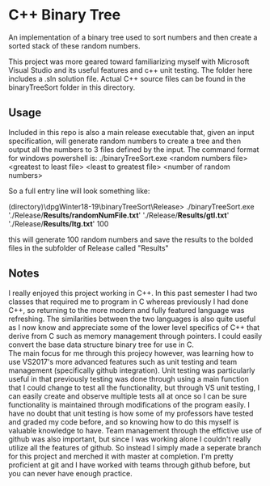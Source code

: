 # C++ Binary Tree

An implementation of a binary tree used to sort numbers and then create a sorted stack of these random numbers.

This project was more geared toward familiarizing myself with Microsoft Visual Studio and its useful features and c++ unit testing. The folder here includes a .sln solution file. Actual C++ source files can be found in the binaryTreeSort folder in this directory.

## Usage
Included in this repo is also a main release executable that, given an input specification, will generate random numbers to create a tree and then output all the numbers to 3 files defined by the input. The command format for windows powershell is:
./binaryTreeSort.exe \<random numbers file\> \<greatest to least file\> \<least to greatest file\> \<number of random numbers\>

So a full entry line will look something like:  

(directory)\dpgWinter18-19\binaryTreeSort\Release>  ./binaryTreeSort.exe './Release/<b>Results/randomNumFile.txt</b>' './Release/<b>Results/gtl.txt</b>' './Release/<b>Results/ltg.txt</b>' 100  

this will generate 100 random numbers and save the results to the bolded files in the subfolder of Release called "Results"

## Notes

I really enjoyed this project working in C++. In this past semester I had two classes that required me to program in C whereas previously I had done C++, so returning to the more modern and fully featured language was refreshing. The similarities between the two languages is also quite useful as I now know and appreciate some of the lower level specifics of C++ that derive from C such as memory management through pointers. I could easily convert the base data structure binary tree for use in C.  
The main focus for me through this projecy however, was learning how to use VS2017's more advanced features such as unit testing and team management (specifically github integration). Unit testing was particularly useful in that previously testing was done through using a main function that I could change to test all the functionality, but through VS unit testing, I can easily create and observe multiple tests all at once so I can be sure functionality is maintained through modifications of the program easily. I have no doubt that unit testing is how some of my professors have tested and graded my code before, and so knowing how to do this myself is valuable knowledge to have. Team management through the effictive use of github was also important, but since I was working alone I couldn't really utilize all the features of github. So instead I simply made a seperate branch for this project and merched it with master at completion. I'm pretty proficient at git and I have worked with teams through github before, but you can never have enough practice.
